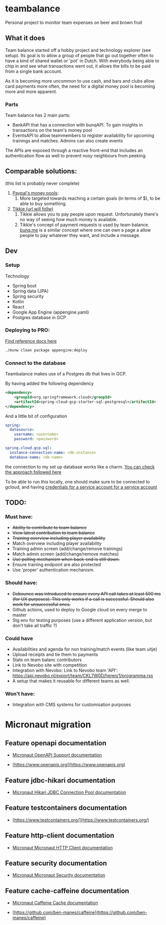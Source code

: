 # teambalance
Personal project to monitor team expenses on beer and brown fruit

## What it does
Team balance started off a hobby project and technology explorer (see setup). Its goal is to allow a group of people 
that go out together often to have a kind of shared wallet or 'pot' in Dutch. With everybody being able to chip in and 
see what transactions went out, it allows the bills to be paid from a single bank account.

As it is becoming more uncommon to use cash, and bars and clubs allow card payments more often,
 the need for a digital money pool is becoming more and more apparent.


### Parts
Team balance has 2 main parts:

- BankAPI that has a connection with bunqAPI. To gain insights in transactions on the team's money pool
- EventsAPI to allow teammembers to register availability for upcoming trainings and matches. Admins can also create events

The APIs are exposed through a reactive front-end that includes an authentication flow as well to prevent nosy neighbours
from peeking.

## Comparable solutions:
(this list is probably never complete)

1. [Paypal's money pools](https://www.paypal.com/uk/webapps/mpp/money-pools):
    1.  More targeted towards reaching a certain goals (in terms of $), to be able to buy something.
1. [Tikkie (url will follw)](#)
    1. Tikkie allows you to pay people upon request. Unfortunately there's no way of seeing how much money is available.
    1. Tikkie's concept of payment requests is used by team balance. [bunq.me](https://bunq.me) is a similar concept where
    one can own a page a allow people to pay whatever they want, and include a message.


## Dev

### Setup

Technology

- Spring boot
- Spring data (JPA)
- Spring security
- Kotlin
- React
- Google App Engine (appengine.yaml)
- Postgres database in GCP


### Deploying to PRO:

[Find reference docs here](https://cloud.google.com/appengine/docs/standard/java/tools/uploadinganapp)


```bash
./mvnw clean package appengine:deploy
```

### Connect to the database
Teambalance makes use of a Postgres db that lives in GCP.

By having added the following dependency  
```xml
<dependency>
    <groupId>org.springframework.cloud</groupId>
    <artifactId>spring-cloud-gcp-starter-sql-postgresql</artifactId>
</dependency>
```

And a little bit of configuration
```yaml
spring:
  datasource:
    username: <username>
    password: <password>

spring.cloud.gcp.sql:
  instance-connection-name: <db-instance>
  database-name: <db-name>
```
the connection to my set up database works like a charm. [You can check the approach followed here](https://github.com/spring-cloud/spring-cloud-gcp/tree/master/spring-cloud-gcp-samples/spring-cloud-gcp-data-jpa-sample) 

To be able to run this locally, one should make sure to be connected to gcloud, and having [credentials for a service account
for a service account](https://cloud.google.com/sdk/gcloud/reference/auth/application-default/login)

## TODO:
### Must have:
 - ~~Ability to contribute to team balance~~
 - ~~View latest contribution to team balance~~
 - ~~Training overview including player availability~~
 - Match overview including player availability
 - Training admin screen (add/change/remove trainings)
 - Match admin screen (add/change/remove matches)
 - ~~Use polling mechanism when back-end is still down.~~
 - Ensure training endpoint are also protected
 - Use 'proper' authentication mechanism.
 
### Should have:
 - ~~Debounce was introduced to ensure every API call takes at least 500 ms (for UX purposes). This only works if a call is successful. Should also work for unsuccessful ones.~~
 - Github actions, used to deploy to Google cloud on every merge to master 
 - Stg env for testing purposes (use a different application version, but don't take all traffic ?)
 
### Could have
 - Availabilities and agenda for non training/match events (like team uitje)
 - Upload receipts and tie them to payments
 - Stats on team balanc contributors
 - Link to Nevobo site with competition
 - Integration with Nevobo: Link to Nevobo team 'API': https://api.nevobo.nl/export/team/CKL7W0D/heren/1/programma.rss
 - A setup that makes it reusable for different teams as well.
 
### Won't have:
 - Integration with CMS systems for customisation purposes
 
 
 # Micronaut migration
 
 ## Feature openapi documentation
 
 - [Micronaut OpenAPI Support documentation](https://micronaut-projects.github.io/micronaut-openapi/latest/guide/index.html)
 
 - [https://www.openapis.org](https://www.openapis.org)
 
 ## Feature jdbc-hikari documentation
 
 - [Micronaut Hikari JDBC Connection Pool documentation](https://micronaut-projects.github.io/micronaut-sql/latest/guide/index.html#jdbc)
 
 ## Feature testcontainers documentation
 
 - [https://www.testcontainers.org/](https://www.testcontainers.org/)
 
 ## Feature http-client documentation
 
 - [Micronaut Micronaut HTTP Client documentation](https://docs.micronaut.io/latest/guide/index.html#httpClient)
 
 ## Feature security documentation
 
 - [Micronaut Micronaut Security documentation](https://micronaut-projects.github.io/micronaut-security/latest/guide/index.html)
 
 ## Feature cache-caffeine documentation
 
 - [Micronaut Caffeine Cache documentation](https://micronaut-projects.github.io/micronaut-cache/latest/guide/index.html)
 
 - [https://github.com/ben-manes/caffeine](https://github.com/ben-manes/caffeine)
 
